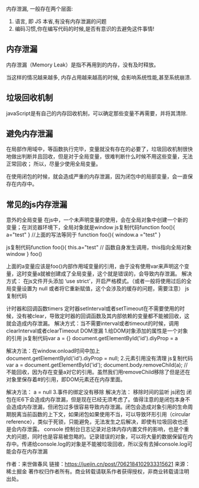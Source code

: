 内存泄漏, 一般存在两个层面:
1. 语言, 即 JS 本省,有没有内存泄漏的问题
2. 编码习惯,你在编写代码的时候,是否有意识的去避免这件事情!
## 内存泄漏

内存泄漏（Memory Leak）是指不再用到的内存，没有及时释放。

当这样的情况越来越多, 内存占用越来越高的时候, 会影响系统性能,甚至系统崩溃.

## 垃圾回收机制

javaScript是有自己的内存回收机制，可以确定那些变量不再需要，并将其清除.


## 避免内存泄漏

在局部作用域中，等函数执行完毕，变量就没有存在的必要了，垃圾回收机制很快地做出判断并且回收，但是对于全局变量，很难判断什么时候不用这些变量，无法正常回收；
所以，尽量少使用全局变量。

在使用闭包的时候，就会造成严重的内存泄漏，因为闭包中的局部变量，会一直保存在内存中。

## 常见的js内存泄漏
意外的全局变量
在js中，一个未声明变量的使用，会在全局对象中创建一个新的变量；在浏览器环境下，全局对象就是window
js复制代码function foo(){
  a="test"
}
//上面的写法等同于
function foo(){
  window.a ="test"
}

js复制代码function foo(){
  this.a="test"
  // 函数自身发生调用，this指向全局对象window
}
foo()

上面的a变量应该是foo()内部作用域变量的引用，由于没有使用var来声明这个变量，这时变量a就被创建成了全局变量，这个就是错误的，会导致内存泄漏。
解决方式： 在js文件开头添加 ‘use strict'，开启严格模式。（或者一般将使用过后的全局变量设置为 null 或者将它重新赋值，这个会涉及的缓存的问题，需要注意）
js复制代码<script>
"use strict"
console.log("这是严格模式。")
</script>
<script>
console.log("这是正常模式。")
</script>

计时器和回调函数timers
定时器setInterval或者setTimeout在不需要使用的时候，没有被clear，导致定时器的回调函数及其内部依赖的变量都不能被回收，这就会造成内存泄漏。
解决方式：当不需要interval或者timeout的时候，调用clearInterval或者clearTimeout
DOM泄漏
1.给DOM对象添加的属性是一个对象的引用
js复制代码var a = {}
document.getElementById('id').diyProp = a

解决方法：在window.onload时间中加上 document.getElementById('id').diyProp = null;
2.元素引用没有清理
js复制代码var a = document.getElementById('id');
document.body.removeChild(a);
// 不能回收，因为存在变量a对它的引用。虽然我们用removeChild移除了但是还在对象里保存着#的引用，即DOM元素还在内存里面。

解决方法： a = null
3.事件的绑定没有移除
解决方法： 移除时间的监听
js闭包
闭包在IE6下会造成内存泄漏，但是现在已经无须考虑了。值得注意的是闭包本身不会造成内存泄漏，但闭包过多很容易导致内存泄漏。闭包会造成对象引用的生命周期脱离当前函数的上下文，如果闭包如果使用不当，可以导致环形引用（circular reference），类似于死锁，只能避免，无法发生之后解决，即使有垃圾回收也还是会内存泄露。
console
控制台日志记录对总体内存内置文件的影响，也是个重大的问题，同时也是容易被忽略的。记录错误的对象，可以将大量的数据保留在内存中。传递给console.log的对象是不能被垃圾回收，所以没有去掉console.log可能会存在内存泄漏

作者：来世做春风
链接：https://juejin.cn/post/7062184102933315621
来源：稀土掘金
著作权归作者所有。商业转载请联系作者获得授权，非商业转载请注明出处。